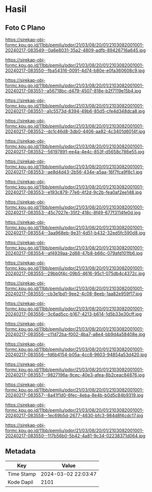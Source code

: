 # Hasil

## Foto C Plano

https://sirekap-obj-formc.kpu.go.id/11bb/pemilu/pdpr/21/03/08/20/01/2103082001001-20240217-083549--0a6e8031-35a2-4809-adfb-89426716a645.jpg

https://sirekap-obj-formc.kpu.go.id/11bb/pemilu/pdpr/21/03/08/20/01/2103082001001-20240217-083550--fba54316-0091-4d74-b80e-e0fa360608c9.jpg

https://sirekap-obj-formc.kpu.go.id/11bb/pemilu/pdpr/21/03/08/20/01/2103082001001-20240217-083551--a56718bc-d479-4507-818e-b2f7119e15b4.jpg

https://sirekap-obj-formc.kpu.go.id/11bb/pemilu/pdpr/21/03/08/20/01/2103082001001-20240217-083551--a1c5573d-8394-49b6-85d5-cfe4d348dca8.jpg

https://sirekap-obj-formc.kpu.go.id/11bb/pemilu/pdpr/21/03/08/20/01/2103082001001-20240217-083552--dc1c46d8-3db0-4406-aa82-4c3401d6014f.jpg

https://sirekap-obj-formc.kpu.go.id/11bb/pemilu/pdpr/21/03/08/20/01/2103082001001-20240217-083552--56197891-ee4a-4e4c-853f-d5658c786e55.jpg

https://sirekap-obj-formc.kpu.go.id/11bb/pemilu/pdpr/21/03/08/20/01/2103082001001-20240217-083553--ae8d4d43-2b56-434e-a5aa-16f7fca9f8c1.jpg

https://sirekap-obj-formc.kpu.go.id/11bb/pemilu/pdpr/21/03/08/20/01/2103082001001-20240217-083553--e193c879-77e6-4f2d-9c2b-fea0af2ee148.jpg

https://sirekap-obj-formc.kpu.go.id/11bb/pemilu/pdpr/21/03/08/20/01/2103082001001-20240217-083553--45c7027e-35f2-418c-8f49-677f3114fe0d.jpg

https://sirekap-obj-formc.kpu.go.id/11bb/pemilu/pdpr/21/03/08/20/01/2103082001001-20240217-083554--3aa968eb-9e31-4d51-b432-32ed5fc590d8.jpg

https://sirekap-obj-formc.kpu.go.id/11bb/pemilu/pdpr/21/03/08/20/01/2103082001001-20240217-083554--af4939aa-2d88-47b8-b66c-079afd101fb6.jpg

https://sirekap-obj-formc.kpu.go.id/11bb/pemilu/pdpr/21/03/08/20/01/2103082001001-20240217-083555--29bb0f4c-09b5-4616-95c1-075db4c4372c.jpg

https://sirekap-obj-formc.kpu.go.id/11bb/pemilu/pdpr/21/03/08/20/01/2103082001001-20240217-083555--cb3e1bd1-9ee2-4c08-8eeb-1aa82e959f17.jpg

https://sirekap-obj-formc.kpu.go.id/11bb/pemilu/pdpr/21/03/08/20/01/2103082001001-20240217-083556--3c6ad5cc-b167-4213-b614-1d5b33e30cff.jpg

https://sirekap-obj-formc.kpu.go.id/11bb/pemilu/pdpr/21/03/08/20/01/2103082001001-20240217-083556--c11d72ba-f002-4ba7-a8e4-bb9d4a58408e.jpg

https://sirekap-obj-formc.kpu.go.id/11bb/pemilu/pdpr/21/03/08/20/01/2103082001001-20240217-083556--fd6b4154-b05a-4cc8-9603-94854a53d420.jpg

https://sirekap-obj-formc.kpu.go.id/11bb/pemilu/pdpr/21/03/08/20/01/2103082001001-20240217-083557--9827196a-9cec-40e3-afea-8b2ceac84876.jpg

https://sirekap-obj-formc.kpu.go.id/11bb/pemilu/pdpr/21/03/08/20/01/2103082001001-20240217-083557--8a41f1d0-6fec-4eba-8e4b-b0d5c84b9319.jpg

https://sirekap-obj-formc.kpu.go.id/11bb/pemilu/pdpr/21/03/08/20/01/2103082001001-20240217-083558--1ec69b5d-2677-4630-bfc3-984d8f4cdc17.jpg

https://sirekap-obj-formc.kpu.go.id/11bb/pemilu/pdpr/21/03/08/20/01/2103082001001-20240217-083550--117b56b0-5b42-4a81-9c34-02238371d064.jpg


## Metadata

| Key        | Value               |
| ---------- | ------------------- |
| Time Stamp | 2024-03-02 22:03:47 |
| Kode Dapil | 2101                |



